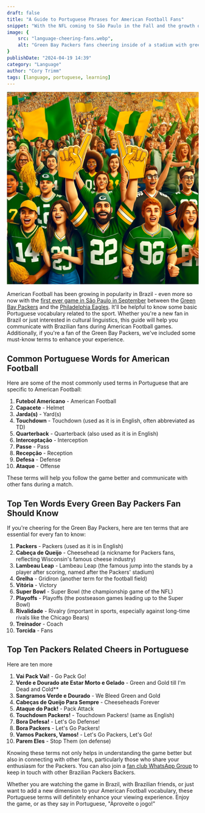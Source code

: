 ```yaml
---
draft: false
title: "A Guide to Portuguese Phrases for American Football Fans"
snippet: "With the NFL coming to São Paulo in the Fall and the growth of American Football in Brazil, it's handy to know some Portuguese vocabulary related to the sport."
image: {
    src: "language-cheering-fans.webp",
    alt: "Green Bay Packers fans cheering inside of a stadium with green and gold jerseys"
}
publishDate: "2024-04-19 14:39"
category: "Language"
author: "Cory Trimm"
tags: [language, portuguese, learning]
---
```


![Photo of an AI generated aerial view of sports fans cheering during a match](../../../assets/language-cheering-fans.webp)

American Football has been growing in popularity in Brazil - even more so now with the [first ever game in São Paulo in September](https://www.nfl.com/news/sao-paulo-brazil-to-host-regular-season-game-during-2024-nfl-season) between the [Green Bay Packers](https://www.packers.com/) and the [Philadelphia Eagles](https://www.philadelphiaeagles.com/). It'll be helpful to know some basic Portuguese vocabulary related to the sport. Whether you're a new fan in Brazil or just interested in cultural linguistics, this guide will help you communicate with Brazilian fans during American Football games. Additionally, if you're a fan of the Green Bay Packers, we've included some must-know terms to enhance your experience.

## Common Portuguese Words for American Football

Here are some of the most commonly used terms in Portuguese that are specific to American Football:

1. **Futebol Americano** - American Football
2. **Capacete** - Helmet
3. **Jarda(s)** - Yard(s)
4. **Touchdown** - Touchdown (used as it is in English, often abbreviated as TD)
5. **Quarterback** - Quarterback (also used as it is in English)
6. **Interceptação** - Interception
7. **Passe** - Pass
8. **Recepção** - Reception
9. **Defesa** - Defense
10. **Ataque** - Offense

These terms will help you follow the game better and communicate with other fans during a match.

## Top Ten Words Every Green Bay Packers Fan Should Know

If you're cheering for the Green Bay Packers, here are ten terms that are essential for every fan to know:

1. **Packers** - Packers (used as it is in English)
2. **Cabeça de Queijo** - Cheesehead (a nickname for Packers fans, reflecting Wisconsin's famous cheese industry)
3. **Lambeau Leap** - Lambeau Leap (the famous jump into the stands by a player after scoring, named after the Packers' stadium)
4. **Grelha** - Gridiron (another term for the football field)
5. **Vitória** - Victory
6. **Super Bowl** - Super Bowl (the championship game of the NFL)
7. **Playoffs** - Playoffs (the postseason games leading up to the Super Bowl)
8. **Rivalidade** - Rivalry (important in sports, especially against long-time rivals like the Chicago Bears)
9. **Treinador** - Coach
10. **Torcida** - Fans

## Top Ten Packers Related Cheers in Portuguese

Here are ten more 

1. **Vai Pack Vai!** - Go Pack Go!
2. **Verde e Dourado ate Estar Morto e Gelado** - Green and Gold till I'm Dead and Cold**
3. **Sangramos Verde e Dourado** - We Bleed Green and Gold
4. **Cabeças de Queijo Para Sempre** - Cheeseheads Forever
5. **Ataque do Pack!** - Pack Attack
6. **Touchdown Packers!** - Touchdown Packers! (same as English)
7. **Bora Defesa!** - Let's Go Defense!
8. **Bora Packers** - Let's Go Packers!
9. **Vamos Packers, Vamos!** - Let's Go Packers, Let's Go!
10. **Parem Eles** - Stop Them (on defense)

Knowing these terms not only helps in understanding the game better but also in connecting with other fans, particularly those who share your enthusiasm for the Packers. You can also join a [fan club WhatsApp Group](/chapters/) to keep in touch with other Brazilian Packers Backers.

Whether you are watching the game in Brazil, with Brazilian friends, or just want to add a new dimension to your American Football vocabulary, these Portuguese terms will definitely enhance your viewing experience. Enjoy the game, or as they say in Portuguese, "Aproveite o jogo!"

